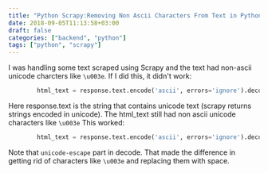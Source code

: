 ```yaml
---
title: "Python Scrapy:Removing Non Ascii Characters From Text in Python"
date: 2018-09-05T11:13:58+03:00
draft: false 
categories: ["backend", "python"]
tags: ["python", "scrapy"]
---
```


I was handling some text scraped using Scrapy and the text had non-ascii unicode charcters like `\u003e`.
If I did this, it didn't work:
```python
        html_text = response.text.encode('ascii', errors='ignore').decode()
```


Here response.text is the string that contains unicode text (scrapy returns strings encoded in unicode).
The html_text still had non ascii unicode characters like `\u003e`
This worked:

```python
        html_text = response.text.encode('ascii', errors='ignore').decode('unicode-escape')
```

Note that `unicode-escape` part in decode. That made the difference in getting rid of characters like `\u003e` and replacing them with space.